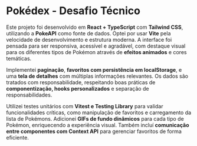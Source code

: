 # Pokédex - Desafio Técnico

Este projeto foi desenvolvido em **React + TypeScript** com **Tailwind CSS**, utilizando a **PokeAPI** como fonte de dados. Optei por usar **Vite** pela velocidade de desenvolvimento e estrutura moderna. A interface foi pensada para ser responsiva, acessível e agradável, com destaque visual para os diferentes tipos de Pokémon através de **efeitos animados** e cores temáticas.

Implementei **paginação**, **favoritos com persistência em localStorage**, e uma **tela de detalhes** com múltiplas informações relevantes. Os dados são tratados com responsabilidade, respeitando boas práticas de **componentização, hooks personalizados** e separação de responsabilidades.

Utilizei testes unitários com **Vitest e Testing Library** para validar funcionalidades críticas, como manipulação de favoritos e carregamento da lista de Pokémons. Adicionei **GIFs de fundo dinâmicos** para cada tipo de Pokémon, enriquecendo a experiência visual. Também incluí **comunicação entre componentes com Context API** para gerenciar favoritos de forma eficiente.

